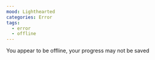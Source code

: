 ```yaml
---
mood: Lighthearted
categories: Error
tags:
  - error
  - offline
---
```

You appear to be offline, your progress may not be saved